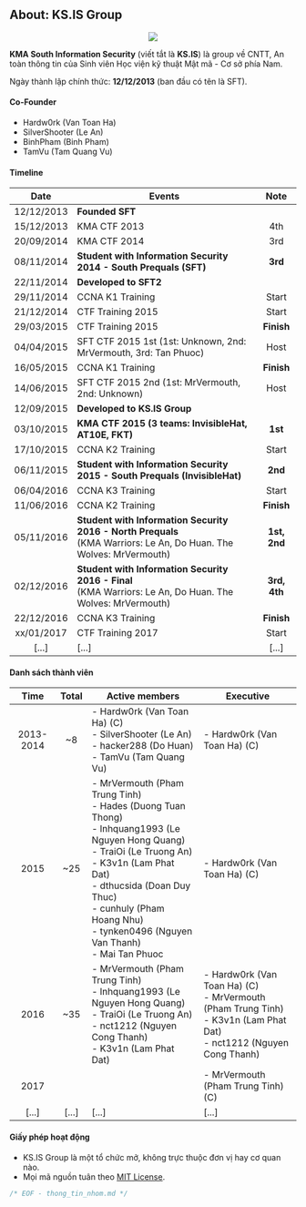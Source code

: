 ## About: KS.IS Group 

<p align="center">
  <img src="https://raw.githubusercontent.com/ks-is/docs/master/logo_kma.png?raw=true"/>
</p>

**KMA South Information Security** (viết tắt là **KS.IS**) là group về CNTT, An toàn thông tin của Sinh viên Học viện kỹ thuật Mật mã - Cơ sở phía Nam.

Ngày thành lập chính thức: **12/12/2013** (ban đầu có tên là SFT).

#### Co-Founder

* Hardw0rk (Van Toan Ha)
* SilverShooter (Le An)
* BinhPham (Binh Pham)
* TamVu (Tam Quang Vu)

#### Timeline

| Date  | Events  | Note |
| :---------: |---------------------| :----:|
| 12/12/2013  | **Founded SFT**  | |
| 15/12/2013  | KMA CTF 2013         | 4th |
| 20/09/2014  | KMA CTF 2014         | 3rd |
| 08/11/2014  | **Student with Information Security 2014 - South Prequals (SFT)** | **3rd** |
| 22/11/2014  | **Developed to SFT2** |  |
| 29/11/2014  | CCNA K1 Training     | Start |
| 21/12/2014  | CTF Training 2015    | Start |
| 29/03/2015  | CTF Training 2015    | **Finish**|
| 04/04/2015  | SFT CTF 2015 1st (1st: Unknown, 2nd: MrVermouth, 3rd: Tan Phuoc) | Host |
| 16/05/2015  | CCNA K1 Training     | **Finish**|
| 14/06/2015  | SFT CTF 2015 2nd (1st: MrVermouth, 2nd: Unknown) | Host |
| 12/09/2015  | **Developed to KS.IS Group** |  |
| 03/10/2015  | **KMA CTF 2015 (3 teams: InvisibleHat, AT10E, FKT)**| **1st** |
| 17/10/2015  | CCNA K2 Training     | Start |
| 06/11/2015  | **Student with Information Security 2015 - South Prequals (InvisibleHat)**  | **2nd** |
| 06/04/2016  | CCNA K3 Training     | Start |
| 11/06/2016  | CCNA K2 Training     | **Finish** |
| 05/11/2016  | **Student with Information Security 2016 - North Prequals** <br>(KMA Warriors: Le An, Do Huan. The Wolves: MrVermouth) | **1st, 2nd** |
| 02/12/2016  | **Student with Information Security 2016 - Final** <br>(KMA Warriors: Le An, Do Huan. The Wolves: MrVermouth) | **3rd, 4th** |
| 22/12/2016  | CCNA K3 Training     | **Finish** |
| xx/01/2017  | CTF Training 2017    | Start |
| [...]  | [...]   | [...]  |

#### Danh sách thành viên

|    Time   | Total |         Active members       |       Executive         |
|:---------:|:-----:|------------------------------|-------------------------|
| 2013-2014 |   ~8  | - Hardw0rk (Van Toan Ha) (C)<br>- SilverShooter (Le An)<br>- hacker288 (Do Huan)<br>- TamVu (Tam Quang Vu) | - Hardw0rk (Van Toan Ha) (C) |
|    2015   |  ~25  | - MrVermouth (Pham Trung Tinh)<br>- Hades (Duong Tuan Thong)<br>- lnhquang1993 (Le Nguyen Hong Quang)<br>- TraiOi (Le Truong An)<br>- K3v1n (Lam Phat Dat)<br>- dthucsida (Doan Duy Thuc)<br>- cunhuly (Pham Hoang Nhu)<br>- tynken0496 (Nguyen Van Thanh)<br>- Mai Tan Phuoc | - Hardw0rk (Van Toan Ha) (C) |
|    2016   |  ~35  | - MrVermouth (Pham Trung Tinh)<br>- lnhquang1993 (Le Nguyen Hong Quang)<br>- TraiOi (Le Truong An)<br>- nct1212 (Nguyen Cong Thanh)<br>- K3v1n (Lam Phat Dat) | - Hardw0rk (Van Toan Ha) (C)<br>- MrVermouth (Pham Trung Tinh)<br>- K3v1n (Lam Phat Dat)<br>- nct1212 (Nguyen Cong Thanh) |
|    2017   |       |                             | - MrVermouth (Pham Trung Tinh) (C) |
|   [...]   | [...] | [...] | [...] |

#### Giấy phép hoạt động

* KS.IS Group là một tổ chức mở, không trực thuộc đơn vị hay cơ quan nào.
* Mọi mã nguồn tuân theo [MIT License](LICENSE).

```C
/* EOF - thong_tin_nhom.md */
```
